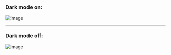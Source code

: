 ### Dark mode on:

![image](https://user-images.githubusercontent.com/49166763/145905977-a545056a-1dfd-428f-9250-326c275830be.png)

----

### Dark mode off:

![image](https://user-images.githubusercontent.com/49166763/145905559-048abe63-15ae-4b4e-87f2-9cff59c6346b.png)

